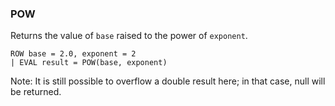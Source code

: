 <!--
This is generated by ESQL's AbstractFunctionTestCase. Do no edit it. See ../README.md for how to regenerate it.
-->

### POW
Returns the value of `base` raised to the power of `exponent`.

```
ROW base = 2.0, exponent = 2
| EVAL result = POW(base, exponent)
```
Note: It is still possible to overflow a double result here; in that case, null will be returned.
